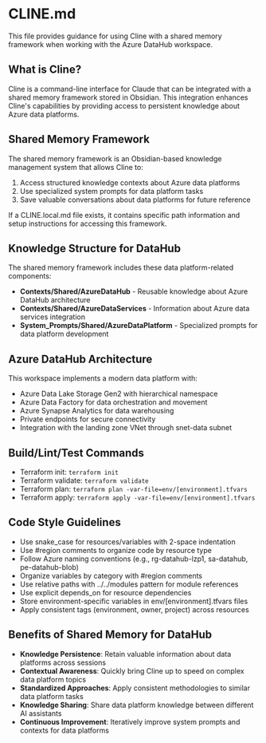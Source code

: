 # CLINE.md

This file provides guidance for using Cline with a shared memory framework when working with the Azure DataHub workspace.

## What is Cline?

Cline is a command-line interface for Claude that can be integrated with a shared memory framework stored in Obsidian. This integration enhances Cline's capabilities by providing access to persistent knowledge about Azure data platforms.

## Shared Memory Framework

The shared memory framework is an Obsidian-based knowledge management system that allows Cline to:

1. Access structured knowledge contexts about Azure data platforms
2. Use specialized system prompts for data platform tasks
3. Save valuable conversations about data platforms for future reference

If a CLINE.local.md file exists, it contains specific path information and setup instructions for accessing this framework.

## Knowledge Structure for DataHub

The shared memory framework includes these data platform-related components:

- **Contexts/Shared/AzureDataHub** - Reusable knowledge about Azure DataHub architecture
- **Contexts/Shared/AzureDataServices** - Information about Azure data services integration
- **System_Prompts/Shared/AzureDataPlatform** - Specialized prompts for data platform development

## Azure DataHub Architecture

This workspace implements a modern data platform with:

- Azure Data Lake Storage Gen2 with hierarchical namespace
- Azure Data Factory for data orchestration and movement
- Azure Synapse Analytics for data warehousing
- Private endpoints for secure connectivity
- Integration with the landing zone VNet through snet-data subnet

## Build/Lint/Test Commands

- Terraform init: `terraform init`
- Terraform validate: `terraform validate`
- Terraform plan: `terraform plan -var-file=env/[environment].tfvars`
- Terraform apply: `terraform apply -var-file=env/[environment].tfvars`

## Code Style Guidelines

- Use snake_case for resources/variables with 2-space indentation
- Use #region comments to organize code by resource type
- Follow Azure naming conventions (e.g., rg-datahub-lzp1, sa-datahub, pe-datahub-blob)
- Organize variables by category with #region comments
- Use relative paths with ../../modules pattern for module references
- Use explicit depends_on for resource dependencies
- Store environment-specific variables in env/[environment].tfvars files
- Apply consistent tags (environment, owner, project) across resources

## Benefits of Shared Memory for DataHub

- **Knowledge Persistence**: Retain valuable information about data platforms across sessions
- **Contextual Awareness**: Quickly bring Cline up to speed on complex data platform topics
- **Standardized Approaches**: Apply consistent methodologies to similar data platform tasks
- **Knowledge Sharing**: Share data platform knowledge between different AI assistants
- **Continuous Improvement**: Iteratively improve system prompts and contexts for data platforms
